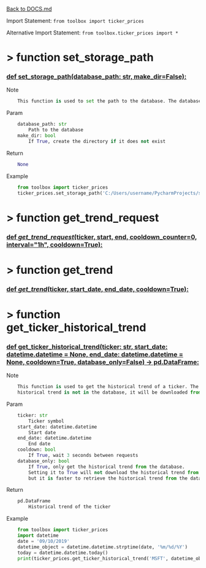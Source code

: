 [Back to DOCS.md](DOCS.md)

Import Statement: `from toolbox import ticker_prices`

Alternative Import Statement: `from toolbox.ticker_prices import *`

# >  function set_storage_path #

### [def set_storage_path(database_path: str, make_dir=False):](./../toolbox/ticker_prices.py#L8) 

Note

```python
    This function is used to set the path to the database. The database is a
```

Param

```python
    database_path: str
        Path to the database
    make_dir: bool
        If True, create the directory if it does not exist
```

Return

```python
    None
```

Example

```python
    from toolbox import ticker_prices
    ticker_prices.set_storage_path('C:/Users/username/PycharmProjects/stock_analysis/database')
```

# >  function get_trend_request #

### [def _get_trend_request_(ticker, start, end, cooldown_counter=0, interval="1h", cooldown=True):](./../toolbox/ticker_prices.py#L38) 

# >  function get_trend #

### [def _get_trend_(ticker, start_date, end_date, cooldown=True):](./../toolbox/ticker_prices.py#L61) 

# >  function get_ticker_historical_trend #

### [def get_ticker_historical_trend(ticker: str, start_date: datetime.datetime = None, end_date: datetime.datetime = None, cooldown=True, database_only=False) -> pd.DataFrame:](./../toolbox/ticker_prices.py#L119) 

Note

```python
    This function is used to get the historical trend of a ticker. The historical trend is stored in the database. If the
    historical trend is not in the database, it will be downloaded from Yahoo Finance and stored in the database.
```

Param

```python
    ticker: str
        Ticker symbol
    start_date: datetime.datetime
        Start date
    end_date: datetime.datetime
        End date
    cooldown: bool
        If True, wait 3 seconds between requests
    database_only: bool
        If True, only get the historical trend from the database.
        Setting it to True will not download the historical trend from Yahoo Finance,
        but it is faster to retrieve the historical trend from the database.
```

Return

```python
    pd.DataFrame
        Historical trend of the ticker
```

Example

```python
    from toolbox import ticker_prices
    import datetime
    date = '09/10/2019'
    datetime_object = datetime.datetime.strptime(date, '%m/%d/%Y')
    today = datetime.datetime.today()
    print(ticker_prices.get_ticker_historical_trend('MSFT', datetime_object, today))
```

